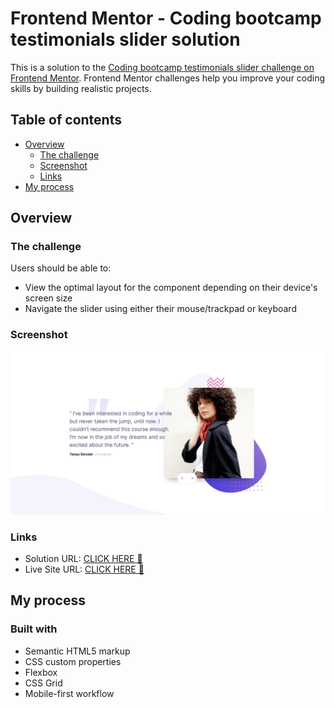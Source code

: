 # Frontend Mentor - Coding bootcamp testimonials slider solution

This is a solution to the [Coding bootcamp testimonials slider challenge on Frontend Mentor](https://www.frontendmentor.io/challenges/coding-bootcamp-testimonials-slider-4FNyLA8JL). Frontend Mentor challenges help you improve your coding skills by building realistic projects. 

## Table of contents

- [Overview](#overview)
  - [The challenge](#the-challenge)
  - [Screenshot](#screenshot)
  - [Links](#links)
- [My process](#my-process)

## Overview

### The challenge

Users should be able to:

- View the optimal layout for the component depending on their device's screen size
- Navigate the slider using either their mouse/trackpad or keyboard

### Screenshot

![](./screenshot.png)

### Links

- Solution URL: [CLICK HERE 🚀](https://github.com/ubed90/coding-bootcamp-testimonials-slider)
- Live Site URL: [CLICK HERE 🚀](https://ubed90.github.io/coding-bootcamp-testimonials-slider/)

## My process

### Built with

- Semantic HTML5 markup
- CSS custom properties
- Flexbox
- CSS Grid
- Mobile-first workflow